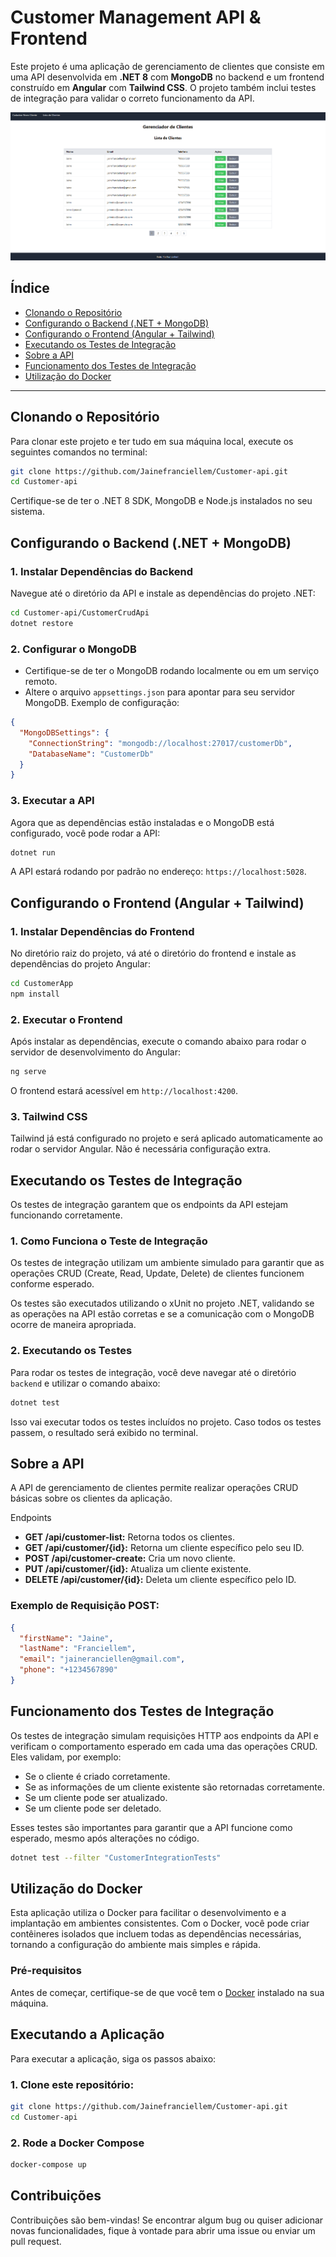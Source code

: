 # Customer Management API & Frontend

Este projeto é uma aplicação de gerenciamento de clientes que consiste em uma API desenvolvida em **.NET 8** com **MongoDB** no backend e um frontend construído em **Angular** com **Tailwind CSS**. O projeto também inclui testes de integração para validar o correto funcionamento da API.

![Imagem da Aplicação](./images/image.png)


## Índice

- [Clonando o Repositório](#clonando-o-repositório)
- [Configurando o Backend (.NET + MongoDB)](#configurando-o-backend-net--mongodb)
- [Configurando o Frontend (Angular + Tailwind)](#configurando-o-frontend-angular--tailwind)
- [Executando os Testes de Integração](#executando-os-testes-de-integração)
- [Sobre a API](#sobre-a-api)
- [Funcionamento dos Testes de Integração](#funcionamento-dos-testes-de-integração)
- [Utilização do Docker](#utilização-do-docker)

---

## Clonando o Repositório

Para clonar este projeto e ter tudo em sua máquina local, execute os seguintes comandos no terminal:

```bash
git clone https://github.com/Jainefranciellem/Customer-api.git
cd Customer-api
```
Certifique-se de ter o .NET 8 SDK, MongoDB e Node.js instalados no seu sistema.

## Configurando o Backend (.NET + MongoDB)
### 1. Instalar Dependências do Backend

Navegue até o diretório da API e instale as dependências do projeto .NET:

```bash
cd Customer-api/CustomerCrudApi
dotnet restore
```
### 2. Configurar o MongoDB

- Certifique-se de ter o MongoDB rodando localmente ou em um serviço remoto.
- Altere o arquivo ``appsettings.json`` para apontar para seu servidor MongoDB. Exemplo de configuração:

```json
{
  "MongoDBSettings": {
    "ConnectionString": "mongodb://localhost:27017/customerDb",
    "DatabaseName": "CustomerDb"
  }
}
```
### 3. Executar a API
Agora que as dependências estão instaladas e o MongoDB está configurado, você pode rodar a API:

```bash
dotnet run
```
A API estará rodando por padrão no endereço: ``https://localhost:5028``.
## Configurando o Frontend (Angular + Tailwind)

### 1. Instalar Dependências do Frontend

No diretório raiz do projeto, vá até o diretório do frontend e instale as dependências do projeto Angular:

````bash
cd CustomerApp
npm install
````
### 2. Executar o Frontend

Após instalar as dependências, execute o comando abaixo para rodar o servidor de desenvolvimento do Angular:

```bash
ng serve
```
O frontend estará acessível em ``http://localhost:4200``.

### 3. Tailwind CSS

Tailwind já está configurado no projeto e será aplicado automaticamente ao rodar o servidor Angular. Não é necessária configuração extra.

## Executando os Testes de Integração
Os testes de integração garantem que os endpoints da API estejam funcionando corretamente.

### 1. Como Funciona o Teste de Integração

Os testes de integração utilizam um ambiente simulado para garantir que as operações CRUD (Create, Read, Update, Delete) de clientes funcionem conforme esperado.

Os testes são executados utilizando o xUnit no projeto .NET, validando se as operações na API estão corretas e se a comunicação com o MongoDB ocorre de maneira apropriada.

### 2. Executando os Testes

Para rodar os testes de integração, você deve navegar até o diretório `backend` e utilizar o comando abaixo:

```bash
dotnet test
```
Isso vai executar todos os testes incluídos no projeto. Caso todos os testes passem, o resultado será exibido no terminal.

## Sobre a API
A API de gerenciamento de clientes permite realizar operações CRUD básicas sobre os clientes da aplicação.

Endpoints
- **GET /api/customer-list:** Retorna todos os clientes.
- **GET /api/customer/{id}:** Retorna um cliente específico pelo seu ID.
- **POST /api/customer-create:** Cria um novo cliente.
- **PUT /api/customer/{id}:** Atualiza um cliente existente.
- **DELETE /api/customer/{id}:** Deleta um cliente específico pelo ID.

### Exemplo de Requisição POST:
```json
{
  "firstName": "Jaine",
  "lastName": "Franciellem",
  "email": "jaineranciellen@gmail.com",
  "phone": "+1234567890"
}
```
## Funcionamento dos Testes de Integração

Os testes de integração simulam requisições HTTP aos endpoints da API e verificam o comportamento esperado em cada uma das operações CRUD. Eles validam, por exemplo:

- Se o cliente é criado corretamente.
- Se as informações de um cliente existente são retornadas corretamente.
- Se um cliente pode ser atualizado.
- Se um cliente pode ser deletado.

Esses testes são importantes para garantir que a API funcione como esperado, mesmo após alterações no código.

```bash
dotnet test --filter "CustomerIntegrationTests"
```


## Utilização do Docker

Esta aplicação utiliza o Docker para facilitar o desenvolvimento e a implantação em ambientes consistentes. Com o Docker, você pode criar contêineres isolados que incluem todas as dependências necessárias, tornando a configuração do ambiente mais simples e rápida.

### Pré-requisitos

Antes de começar, certifique-se de que você tem o [Docker](https://www.docker.com/get-started) instalado na sua máquina.

## Executando a Aplicação

Para executar a aplicação, siga os passos abaixo:

### 1. Clone este repositório:
```bash
git clone https://github.com/Jainefranciellem/Customer-api.git
cd Customer-api
```

### 2. Rode a Docker Compose

```bash
docker-compose up
```

## Contribuições
Contribuições são bem-vindas! Se encontrar algum bug ou quiser adicionar novas funcionalidades, fique à vontade para abrir uma issue ou enviar um pull request.

